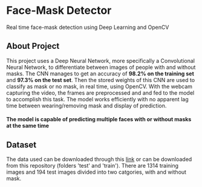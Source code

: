 # Face-Mask Detector
Real time face-mask detection using Deep Learning and OpenCV

## About Project
This project uses a Deep Neural Network, more specifically a Convolutional Neural Network, to differentiate between images of people with and without masks. The CNN manages to get 
an accuracy of **98.2% on the training set** and **97.3% on the test set**. Then the stored weights of this CNN are used to classify as mask or no mask, in real time, using OpenCV.
With the webcam capturing the video, the frames are preprocessed and and fed to the model to accomplish this task. The model works efficiently with no apparent lag time between
wearing/removing mask and display of prediction.

#### The model is capable of predicting multiple faces with or without masks at the same time

## Dataset

The data used can be downloaded through this [link](https://data-flair.training/blogs/download-face-mask-data/) or can be downloaded from this repository (folders 'test' and 
'train'). There are 1314 training images and 194 test images divided into two catgories, with and without mask.
